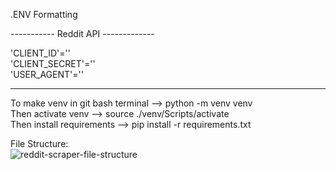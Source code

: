 .ENV Formatting

----------- Reddit API ------------- 

'CLIENT_ID'=''\
'CLIENT_SECRET'=''\
'USER_AGENT'=''

--------------------------

To make venv in git bash terminal --> python -m venv venv\
Then activate venv --> source ./venv/Scripts/activate\
Then install requirements --> pip install -r requirements.txt


File Structure:\
![reddit-scraper-file-structure](https://github.com/dotlonely/reddit-scraper-to-tiktok/assets/95019928/924d866f-e1b0-49cd-8491-4a13a9e77505)

